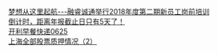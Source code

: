   
[梦想从这里起航---融睿诚通举行2018年度第二期新员工岗前培训](http://www.dianyue.me/archives/772/ww9xglyiqqbs5sh7/)  
[倒计时，距离年报截止日只有5天了！](http://www.dianyue.me/archives/165/ni9qqohdn36fxbzm/)  
[开利早餐快递0625](http://www.dianyue.me/archives/441/5rre35679a0a2bfu/)  
[上海全部股票质押情况（2）](http://www.dianyue.me/archives/261/4mq5lowty94a1lml/)